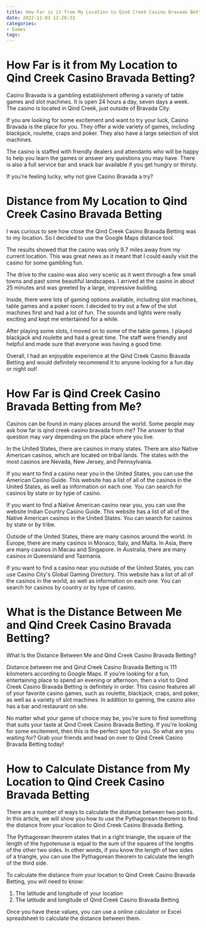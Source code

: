 ```yaml
---
title: How Far is it from My Location to Qind Creek Casino Bravada Betting 
date: 2022-11-03 12:28:33
categories:
- Games
tags:
---
```



#  How Far is it from My Location to Qind Creek Casino Bravada Betting? 

Casino Bravada is a gambling establishment offering a variety of table games and slot machines. It is open 24 hours a day, seven days a week. The casino is located in Qind Creek, just outside of Bravada City.

If you are looking for some excitement and want to try your luck, Casino Bravada is the place for you. They offer a wide variety of games, including blackjack, roulette, craps and poker. They also have a large selection of slot machines.

The casino is staffed with friendly dealers and attendants who will be happy to help you learn the games or answer any questions you may have. There is also a full service bar and snack bar available if you get hungry or thirsty.

If you're feeling lucky, why not give Casino Bravada a try?

#  Distance from My Location to Qind Creek Casino Bravada Betting 

I was curious to see how close the Qind Creek Casino Bravada Betting was to my location. So I decided to use the Google Maps distance tool.

The results showed that the casino was only 9.7 miles away from my current location. This was great news as it meant that I could easily visit the casino for some gambling fun.

The drive to the casino was also very scenic as it went through a few small towns and past some beautiful landscapes. I arrived at the casino in about 25 minutes and was greeted by a large, impressive building.

Inside, there were lots of gaming options available, including slot machines, table games and a poker room. I decided to try out a few of the slot machines first and had a lot of fun. The sounds and lights were really exciting and kept me entertained for a while.

After playing some slots, I moved on to some of the table games. I played blackjack and roulette and had a great time. The staff were friendly and helpful and made sure that everyone was having a good time.

Overall, I had an enjoyable experience at the Qind Creek Casino Bravada Betting and would definitely recommend it to anyone looking for a fun day or night out!

#  How Far is Qind Creek Casino Bravada Betting from Me? 

Casinos can be found in many places around the world. Some people may ask how far is qind creek casino bravada from me? The answer to that question may vary depending on the place where you live.

In the United States, there are casinos in many states. There are also Native American casinos, which are located on tribal lands. The states with the most casinos are Nevada, New Jersey, and Pennsylvania.

If you want to find a casino near you in the United States, you can use the American Casino Guide. This website has a list of all of the casinos in the United States, as well as information on each one. You can search for casinos by state or by type of casino.

If you want to find a Native American casino near you, you can use the website Indian Country Casino Guide. This website has a list of all of the Native American casinos in the United States. You can search for casinos by state or by tribe.

Outside of the United States, there are many casinos around the world. In Europe, there are many casinos in Monaco, Italy, and Malta. In Asia, there are many casinos in Macau and Singapore. In Australia, there are many casinos in Queensland and Tasmania.

If you want to find a casino near you outside of the United States, you can use Casino City's Global Gaming Directory. This website has a list of all of the casinos in the world, as well as information on each one. You can search for casinos by country or by type of casino.

#  What is the Distance Between Me and Qind Creek Casino Bravada Betting? 

What Is the Distance Between Me and Qind Creek Casino Bravada Betting?

Distance between me and Qind Creek Casino Bravada Betting is 111 kilometers according to Google Maps. If you're looking for a fun, entertaining place to spend an evening or afternoon, then a visit to Qind Creek Casino Bravada Betting is definitely in order. This casino features all of your favorite casino games, such as roulette, blackjack, craps, and poker, as well as a variety of slot machines. In addition to gaming, the casino also has a bar and restaurant on site.

No matter what your game of choice may be, you're sure to find something that suits your taste at Qind Creek Casino Bravada Betting. If you're looking for some excitement, then this is the perfect spot for you. So what are you waiting for? Grab your friends and head on over to Qind Creek Casino Bravada Betting today!

#  How to Calculate Distance from My Location to Qind Creek Casino Bravada Betting

There are a number of ways to calculate the distance between two points. In this article, we will show you how to use the Pythagorean theorem to find the distance from your location to Qind Creek Casino Bravada Betting.

The Pythagorean theorem states that in a right triangle, the square of the length of the hypotenuse is equal to the sum of the squares of the lengths of the other two sides. In other words, if you know the length of two sides of a triangle, you can use the Pythagorean theorem to calculate the length of the third side.

To calculate the distance from your location to Qind Creek Casino Bravada Betting, you will need to know:

1. The latitude and longitude of your location
2. The latitude and longitude of Qind Creek Casino Bravada Betting

Once you have these values, you can use a online calculator or Excel spreadsheet to calculate the distance between them.